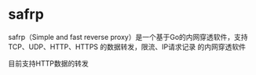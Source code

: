 # safrp
safrp（Simple and fast reverse proxy）是一个基于Go的内网穿透软件，支持 TCP、UDP、HTTP、HTTPS 的数据转发，限流、IP请求记录 的内网穿透软件

目前支持HTTP数据的转发

